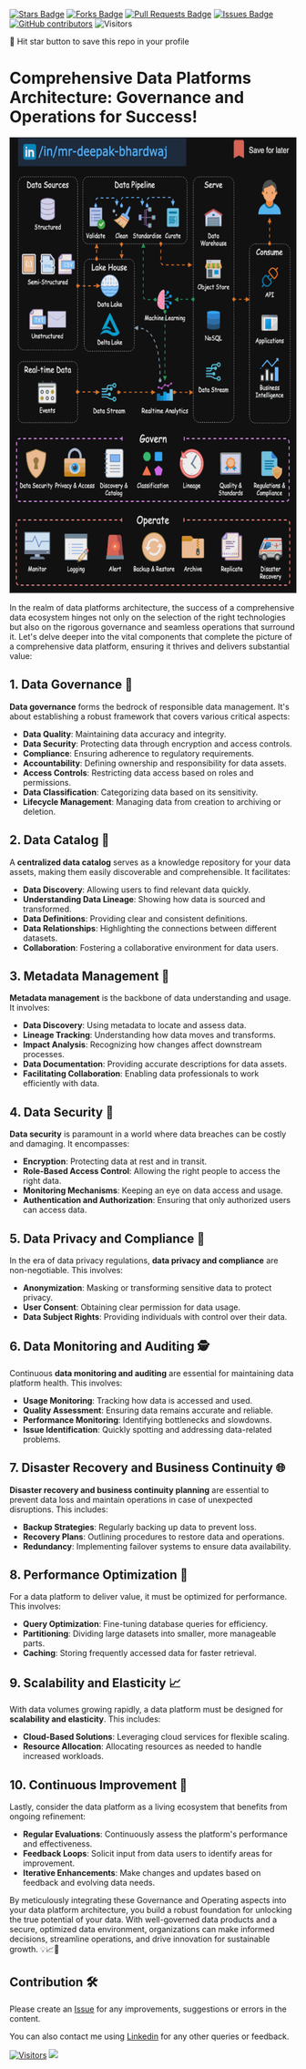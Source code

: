 <a href="https://github.com/drshahizan/HPDP/stargazers"><img src="https://img.shields.io/github/stars/drshahizan/HPDP" alt="Stars Badge"/></a>
<a href="https://github.com/drshahizan/HPDP/network/members"><img src="https://img.shields.io/github/forks/drshahizan/HPDP" alt="Forks Badge"/></a>
<a href="https://github.com/drshahizan/HPDP/pulls"><img src="https://img.shields.io/github/issues-pr/drshahizan/HPDP" alt="Pull Requests Badge"/></a>
<a href="https://github.com/drshahizan/HPDP/issues"><img src="https://img.shields.io/github/issues/drshahizan/HPDP" alt="Issues Badge"/></a>
<a href="https://github.com/drshahizan/HPDP/graphs/contributors"><img alt="GitHub contributors" src="https://img.shields.io/github/contributors/drshahizan/Python_Tutorial?color=2b9348"></a>
![Visitors](https://api.visitorbadge.io/api/visitors?path=https%3A%2F%2Fgithub.com%2Fdrshahizan%2FHPDP&labelColor=%23d9e3f0&countColor=%23697689&style=flat)

🌟 Hit star button to save this repo in your profile

# Comprehensive Data Platforms Architecture: Governance and Operations for Success!

<p align="center">
<img src="../images/data_platform.gif"  height="800" />
</p>


In the realm of data platforms architecture, the success of a comprehensive data ecosystem hinges not only on the selection of the right technologies but also on the rigorous governance and seamless operations that surround it. Let's delve deeper into the vital components that complete the picture of a comprehensive data platform, ensuring it thrives and delivers substantial value:

## 1. Data Governance 📜

**Data governance** forms the bedrock of responsible data management. It's about establishing a robust framework that covers various critical aspects:

- **Data Quality**: Maintaining data accuracy and integrity.
- **Data Security**: Protecting data through encryption and access controls.
- **Compliance**: Ensuring adherence to regulatory requirements.
- **Accountability**: Defining ownership and responsibility for data assets.
- **Access Controls**: Restricting data access based on roles and permissions.
- **Data Classification**: Categorizing data based on its sensitivity.
- **Lifecycle Management**: Managing data from creation to archiving or deletion.

## 2. Data Catalog 📂

A **centralized data catalog** serves as a knowledge repository for your data assets, making them easily discoverable and comprehensible. It facilitates:

- **Data Discovery**: Allowing users to find relevant data quickly.
- **Understanding Data Lineage**: Showing how data is sourced and transformed.
- **Data Definitions**: Providing clear and consistent definitions.
- **Data Relationships**: Highlighting the connections between different datasets.
- **Collaboration**: Fostering a collaborative environment for data users.

## 3. Metadata Management 📝

**Metadata management** is the backbone of data understanding and usage. It involves:

- **Data Discovery**: Using metadata to locate and assess data.
- **Lineage Tracking**: Understanding how data moves and transforms.
- **Impact Analysis**: Recognizing how changes affect downstream processes.
- **Data Documentation**: Providing accurate descriptions for data assets.
- **Facilitating Collaboration**: Enabling data professionals to work efficiently with data.

## 4. Data Security 🔐

**Data security** is paramount in a world where data breaches can be costly and damaging. It encompasses:

- **Encryption**: Protecting data at rest and in transit.
- **Role-Based Access Control**: Allowing the right people to access the right data.
- **Monitoring Mechanisms**: Keeping an eye on data access and usage.
- **Authentication and Authorization**: Ensuring that only authorized users can access data.

## 5. Data Privacy and Compliance 📏

In the era of data privacy regulations, **data privacy and compliance** are non-negotiable. This involves:

- **Anonymization**: Masking or transforming sensitive data to protect privacy.
- **User Consent**: Obtaining clear permission for data usage.
- **Data Subject Rights**: Providing individuals with control over their data.

## 6. Data Monitoring and Auditing 🕵️

Continuous **data monitoring and auditing** are essential for maintaining data platform health. This involves:

- **Usage Monitoring**: Tracking how data is accessed and used.
- **Quality Assessment**: Ensuring data remains accurate and reliable.
- **Performance Monitoring**: Identifying bottlenecks and slowdowns.
- **Issue Identification**: Quickly spotting and addressing data-related problems.

## 7. Disaster Recovery and Business Continuity 🌐

**Disaster recovery and business continuity planning** are essential to prevent data loss and maintain operations in case of unexpected disruptions. This includes:

- **Backup Strategies**: Regularly backing up data to prevent loss.
- **Recovery Plans**: Outlining procedures to restore data and operations.
- **Redundancy**: Implementing failover systems to ensure data availability.

## 8. Performance Optimization 🚀

For a data platform to deliver value, it must be optimized for performance. This involves:

- **Query Optimization**: Fine-tuning database queries for efficiency.
- **Partitioning**: Dividing large datasets into smaller, more manageable parts.
- **Caching**: Storing frequently accessed data for faster retrieval.

## 9. Scalability and Elasticity 📈

With data volumes growing rapidly, a data platform must be designed for **scalability and elasticity**. This includes:

- **Cloud-Based Solutions**: Leveraging cloud services for flexible scaling.
- **Resource Allocation**: Allocating resources as needed to handle increased workloads.

## 10. Continuous Improvement 🔄

Lastly, consider the data platform as a living ecosystem that benefits from ongoing refinement:

- **Regular Evaluations**: Continuously assess the platform's performance and effectiveness.
- **Feedback Loops**: Solicit input from data users to identify areas for improvement.
- **Iterative Enhancements**: Make changes and updates based on feedback and evolving data needs.

By meticulously integrating these Governance and Operating aspects into your data platform architecture, you build a robust foundation for unlocking the true potential of your data. With well-governed data products and a secure, optimized data environment, organizations can make informed decisions, streamline operations, and drive innovation for sustainable growth. 💡📈🚀

## Contribution 🛠️
Please create an [Issue](https://github.com/drshahizan/BDM/issues) for any improvements, suggestions or errors in the content.

You can also contact me using [Linkedin](https://www.linkedin.com/in/drshahizan/) for any other queries or feedback.

[![Visitors](https://api.visitorbadge.io/api/visitors?path=https%3A%2F%2Fgithub.com%2Fdrshahizan&labelColor=%23697689&countColor=%23555555&style=plastic)](https://visitorbadge.io/status?path=https%3A%2F%2Fgithub.com%2Fdrshahizan)
![](https://hit.yhype.me/github/profile?user_id=81284918)

